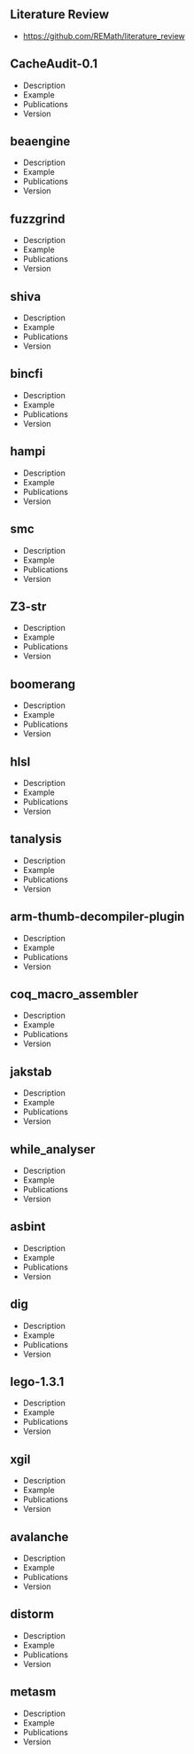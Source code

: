 ## Literature Review
* https://github.com/REMath/literature_review

## CacheAudit-0.1
* Description
* Example
* Publications
* Version 
## beaengine
* Description
* Example
* Publications
* Version 
## fuzzgrind
* Description
* Example
* Publications
* Version 
## shiva
* Description
* Example
* Publications
* Version 
## bincfi
* Description
* Example
* Publications
* Version 
## hampi
* Description
* Example
* Publications
* Version 
## smc
* Description
* Example
* Publications
* Version 
## Z3-str
* Description
* Example
* Publications
* Version 
## boomerang
* Description
* Example
* Publications
* Version 
## hlsl
* Description
* Example
* Publications
* Version 
## tanalysis
* Description
* Example
* Publications
* Version 
## arm-thumb-decompiler-plugin
* Description
* Example
* Publications
* Version 
## coq_macro_assembler
* Description
* Example
* Publications
* Version 
## jakstab
* Description
* Example
* Publications
* Version 
## while_analyser
* Description
* Example
* Publications
* Version 
## asbint
* Description
* Example
* Publications
* Version 
## dig
* Description
* Example
* Publications
* Version 
## lego-1.3.1
* Description
* Example
* Publications
* Version 
## xgil
* Description
* Example
* Publications
* Version 
## avalanche
* Description
* Example
* Publications
* Version 
## distorm
* Description
* Example
* Publications
* Version 
## metasm
* Description
* Example
* Publications
* Version 
